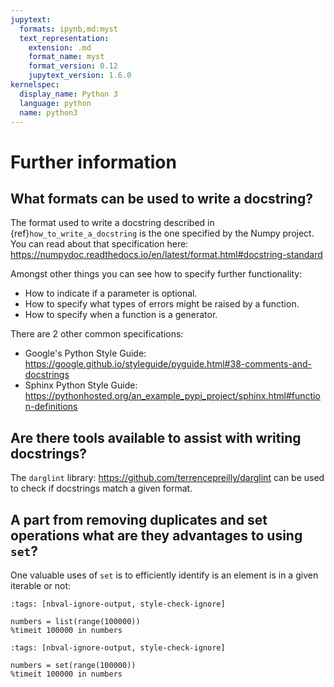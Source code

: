 ```yaml
---
jupytext:
  formats: ipynb,md:myst
  text_representation:
    extension: .md
    format_name: myst
    format_version: 0.12
    jupytext_version: 1.6.0
kernelspec:
  display_name: Python 3
  language: python
  name: python3
---
```


# Further information

## What formats can be used to write a docstring?

The format used to write a docstring described in {ref}`how_to_write_a_docstring` is the one specified
by the Numpy project. You can read about that specification here: https://numpydoc.readthedocs.io/en/latest/format.html#docstring-standard

Amongst other things you can see how to specify further functionality:

- How to indicate if a parameter is optional.
- How to specify what types of errors might be raised by a function.
- How to specify when a function is a generator.

There are 2 other common specifications:

- Google's Python Style Guide: https://google.github.io/styleguide/pyguide.html#38-comments-and-docstrings
- Sphinx Python Style Guide: https://pythonhosted.org/an_example_pypi_project/sphinx.html#function-definitions

## Are there tools available to assist with writing docstrings?

The `darglint` library: https://github.com/terrencepreilly/darglint can be used
to check if docstrings match a given format.

## A part from removing duplicates and set operations what are they advantages to using `set`?

One valuable uses of `set` is to efficiently identify is an element
is in a given iterable or not:

```{code-cell} ipython3
:tags: [nbval-ignore-output, style-check-ignore]

numbers = list(range(100000))
%timeit 100000 in numbers
```

```{code-cell} ipython3
:tags: [nbval-ignore-output, style-check-ignore]

numbers = set(range(100000))
%timeit 100000 in numbers
```
